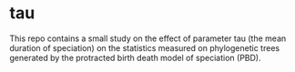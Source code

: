 # tau

This repo contains a small study on the effect of parameter tau (the mean duration of speciation) on the statistics measured on phylogenetic trees generated by the protracted birth death model of speciation (PBD).
